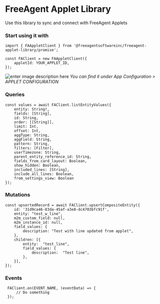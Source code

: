 # **FreeAgent Applet Library**
Use this library to sync and connect with FreeAgent Applets

### Start using it with
    import { FAAppletClient } from '@freeagentsoftwareinc/freeagent-applet-library/promise';

	const FAClient = new FAAppletClient({
	    appletId: YOUR_APPLET_ID,
    });
    
![enter image description here](https://i.imgur.com/KRTC2Zc.png)
*You can find it under App Configuration > APPLET CONFIGURATION*

### Queries

    const values = await FAClient.listEntityValues({
	    entity: String!,
	    fields: [String],
	    id: String,
	    order: [[String]],
	    limit: Int,
	    offset: Int,
	    aggType: String,
	    aggField: String,
	    pattern: String,
	    filters: [Filter],
	    userTimezone: String,
	    parent_entity_reference_id: String,
	    fields_from_card_layout: Boolean,
	    show_hidden: Boolean,
	    included_lines: [String],
	    include_all_lines: Boolean,
	    from_settings_view: Boolean
    });

### Mutations

    const upsertedRecord = await FAClient.upsertCompositeEntity({
	    id: '31d9ca46-83da-45af-a3e8-dc4703bfc91f',
	    entity: "test_w_line",
	    m2m_custom_field: null,
	    m2m_instance_id: null,
	    field_values: {
		    description: "Test with line updated from applet",
		},
	    children: [{
		    entity:  "test_line",
	        field_values: {
		        description:  "Test line",
	        },
        }],
	});

### Events
     FAClient.on(EVENT_NAME, (eventData) => {
	     // Do something
     });
